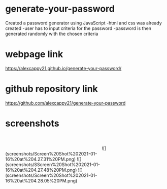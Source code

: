 # generate-your-password

Created a password generator using JavaScript
-html and css was already created
-user has to input criteria for the password
-password is then generated randomly with the chosen criteria

# webpage link 
https://alexcappy21.github.io/generate-your-password/
# github repository link
https://github.com/alexcappy21/generate-your-password

# screenshots
<img scr="screenshots/Screen%20Shot%202021-01-16%20at%204.27.31%20PM.png" width="300">
<img scr="screenshots/Screen%20Shot%202021-01-16%20at%204.27.31%20PM.png" width="300">
<img scr="screenshots/Screen%20Shot%202021-01-16%20at%204.27.31%20PM.png" width="300">
![](screenshots/Screen%20Shot%202021-01-16%20at%204.27.31%20PM.png)
![](screenshots/SScreen%20Shot%202021-01-16%20at%204.27.48%20PM.png)
![](screenshots/Screen%20Shot%202021-01-16%20at%204.28.05%20PM.png)